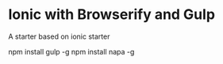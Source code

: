 

# Ionic with Browserify and Gulp

A starter based on ionic starter

npm install gulp -g
npm install napa -g


